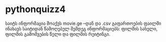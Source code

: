 # pythonquizz4

საიტს ინფორმაცია მოაქვს movie.ge –დან და .csv გაფართოების ფაილში ინახავს საიტიდან წამოღებულ შემდეგ ინფორმაციებს: ფილმის სახელი, ფილმის გამოშვების წელი და ფილმის რეიტინგი.
